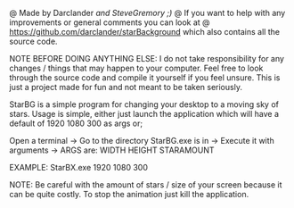 @ Made by Darclander _and SteveGremory ;)_
@ If you want to help with any improvements or general comments you can look at
@ https://github.com/darclander/starBackground which also contains all the source code.

NOTE BEFORE DOING ANYTHING ELSE: I do not take responsibility for any changes / things that
may happen to your computer. Feel free to look through the source code and compile it yourself
if you feel unsure. This is just a project made for fun and not meant to be taken seriously.

StarBG is a simple program for changing your desktop to a moving sky of stars. Usage is simple,
either just launch the application which will have a default of 1920 1080 300 as args
or;

Open a terminal ->
Go to the directory StarBG.exe is in ->
Execute it with arguments ->
ARGS are: WIDTH HEIGHT STARAMOUNT

EXAMPLE: StarBX.exe 1920 1080 300

NOTE: Be careful with the amount of stars / size of your screen because it can be quite costly.
To stop the animation just kill the application.

